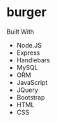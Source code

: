 # burger

Built With
* Node.JS
* Express
* Handlebars
* MySQL
* ORM
* JavaScript
* JQuery
* Bootstrap
* HTML
* CSS
